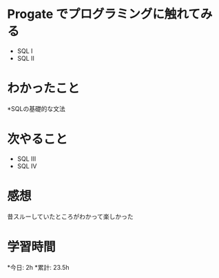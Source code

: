 # Progate でプログラミングに触れてみる
* SQL I
* SQL Ⅱ
# わかったこと
*SQLの基礎的な文法
# 次やること
* SQL Ⅲ
* SQL Ⅳ
# 感想
昔スルーしていたところがわかって楽しかった
# 学習時間
*今日: 2h
*累計: 23.5h
